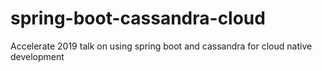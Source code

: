 # spring-boot-cassandra-cloud
Accelerate 2019 talk on using spring boot and cassandra for cloud native development
